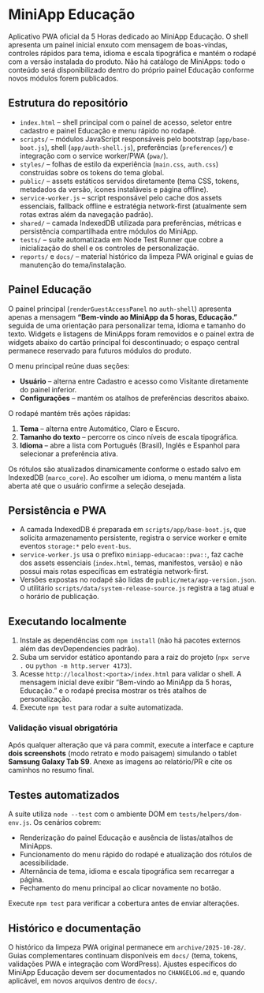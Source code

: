 # MiniApp Educação

Aplicativo PWA oficial da 5 Horas dedicado ao MiniApp Educação. O shell apresenta um painel inicial enxuto com mensagem de boas-vindas, controles rápidos para tema, idioma e escala tipográfica e mantém o rodapé com a versão instalada do produto. Não há catálogo de MiniApps: todo o conteúdo será disponibilizado dentro do próprio painel Educação conforme novos módulos forem publicados.

## Estrutura do repositório

- `index.html` – shell principal com o painel de acesso, seletor entre cadastro e painel Educação e menu rápido no rodapé.
- `scripts/` – módulos JavaScript responsáveis pelo bootstrap (`app/base-boot.js`), shell (`app/auth-shell.js`), preferências (`preferences/`) e integração com o service worker/PWA (`pwa/`).
- `styles/` – folhas de estilo da experiência (`main.css`, `auth.css`) construídas sobre os tokens do tema global.
- `public/` – assets estáticos servidos diretamente (tema CSS, tokens, metadados da versão, ícones instaláveis e página offline).
- `service-worker.js` – script responsável pelo cache dos assets essenciais, fallback offline e estratégia network-first (atualmente sem rotas extras além da navegação padrão).
- `shared/` – camada IndexedDB utilizada para preferências, métricas e persistência compartilhada entre módulos do MiniApp.
- `tests/` – suíte automatizada em Node Test Runner que cobre a inicialização do shell e os controles de personalização.
- `reports/` e `docs/` – material histórico da limpeza PWA original e guias de manutenção do tema/instalação.

## Painel Educação

O painel principal (`renderGuestAccessPanel` no `auth-shell`) apresenta apenas a mensagem **“Bem-vindo ao MiniApp da 5 horas, Educação.”** seguida de uma orientação para personalizar tema, idioma e tamanho do texto. Widgets e listagens de MiniApps foram removidos e o painel extra de widgets abaixo do cartão principal foi descontinuado; o espaço central permanece reservado para futuros módulos do produto.

O menu principal reúne duas seções:

- **Usuário** – alterna entre Cadastro e acesso como Visitante diretamente do painel inferior.
- **Configurações** – mantém os atalhos de preferências descritos abaixo.

O rodapé mantém três ações rápidas:

1. **Tema** – alterna entre Automático, Claro e Escuro.
2. **Tamanho do texto** – percorre os cinco níveis de escala tipográfica.
3. **Idioma** – abre a lista com Português (Brasil), Inglês e Espanhol para selecionar a preferência ativa.

Os rótulos são atualizados dinamicamente conforme o estado salvo em IndexedDB (`marco_core`). Ao escolher um idioma, o menu mantém a lista aberta até que o usuário confirme a seleção desejada.

## Persistência e PWA

- A camada IndexedDB é preparada em `scripts/app/base-boot.js`, que solicita armazenamento persistente, registra o service worker e emite eventos `storage:*` pelo `event-bus`.
- `service-worker.js` usa o prefixo `miniapp-educacao::pwa::`, faz cache dos assets essenciais (`index.html`, temas, manifestos, versão) e não possui mais rotas específicas em estratégia network-first.
- Versões expostas no rodapé são lidas de `public/meta/app-version.json`. O utilitário `scripts/data/system-release-source.js` registra a tag atual e o horário de publicação.

## Executando localmente

1. Instale as dependências com `npm install` (não há pacotes externos além das devDependencies padrão).
2. Suba um servidor estático apontando para a raiz do projeto (`npx serve .` ou `python -m http.server 4173`).
3. Acesse `http://localhost:<porta>/index.html` para validar o shell. A mensagem inicial deve exibir “Bem-vindo ao MiniApp da 5 horas, Educação.” e o rodapé precisa mostrar os três atalhos de personalização.
4. Execute `npm test` para rodar a suíte automatizada.

### Validação visual obrigatória

Após qualquer alteração que vá para commit, execute a interface e capture **dois screenshots** (modo retrato e modo paisagem) simulando o tablet **Samsung Galaxy Tab S9**. Anexe as imagens ao relatório/PR e cite os caminhos no resumo final.

## Testes automatizados

A suíte utiliza `node --test` com o ambiente DOM em `tests/helpers/dom-env.js`. Os cenários cobrem:

- Renderização do painel Educação e ausência de listas/atalhos de MiniApps.
- Funcionamento do menu rápido do rodapé e atualização dos rótulos de acessibilidade.
- Alternância de tema, idioma e escala tipográfica sem recarregar a página.
- Fechamento do menu principal ao clicar novamente no botão.

Execute `npm test` para verificar a cobertura antes de enviar alterações.

## Histórico e documentação

O histórico da limpeza PWA original permanece em `archive/2025-10-28/`. Guias complementares continuam disponíveis em `docs/` (tema, tokens, validações PWA e integração com WordPress). Ajustes específicos do MiniApp Educação devem ser documentados no `CHANGELOG.md` e, quando aplicável, em novos arquivos dentro de `docs/`.

